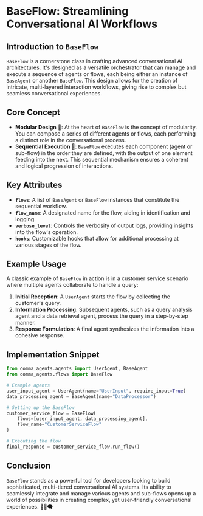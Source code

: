# BaseFlow: Streamlining Conversational AI Workflows

## Introduction to `BaseFlow`
`BaseFlow` is a cornerstone class in crafting advanced conversational AI architectures. It's designed as a versatile orchestrator that can manage and execute a sequence of agents or flows, each being either an instance of `BaseAgent` or another `BaseFlow`. This design allows for the creation of intricate, multi-layered interaction workflows, giving rise to complex but seamless conversational experiences.

## Core Concept
- **Modular Design** 🧩: At the heart of `BaseFlow` is the concept of modularity. You can compose a series of different agents or flows, each performing a distinct role in the conversational process.
- **Sequential Execution** 🚦: `BaseFlow` executes each component (agent or sub-flow) in the order they are defined, with the output of one element feeding into the next. This sequential mechanism ensures a coherent and logical progression of interactions.

## Key Attributes
- **`flows`**: A list of `BaseAgent` or `BaseFlow` instances that constitute the sequential workflow.
- **`flow_name`**: A designated name for the flow, aiding in identification and logging.
- **`verbose_level`**: Controls the verbosity of output logs, providing insights into the flow's operation.
- **`hooks`**: Customizable hooks that allow for additional processing at various stages of the flow.

## Example Usage
A classic example of `BaseFlow` in action is in a customer service scenario where multiple agents collaborate to handle a query:
1. **Initial Reception**: A `UserAgent` starts the flow by collecting the customer's query.
2. **Information Processing**: Subsequent agents, such as a query analysis agent and a data retrieval agent, process the query in a step-by-step manner.
3. **Response Formulation**: A final agent synthesizes the information into a cohesive response.

## Implementation Snippet
```python
from comma_agents.agents import UserAgent, BaseAgent
from comma_agents.flows import BaseFlow

# Example agents
user_input_agent = UserAgent(name="UserInput", require_input=True)
data_processing_agent = BaseAgent(name="DataProcessor")

# Setting up the BaseFlow
customer_service_flow = BaseFlow(
    flows=[user_input_agent, data_processing_agent],
    flow_name="CustomerServiceFlow"
)

# Executing the flow
final_response = customer_service_flow.run_flow()
```

## Conclusion
`BaseFlow` stands as a powerful tool for developers looking to build sophisticated, multi-tiered conversational AI systems. Its ability to seamlessly integrate and manage various agents and sub-flows opens up a world of possibilities in creating complex, yet user-friendly conversational experiences. 🚀💡🗨️